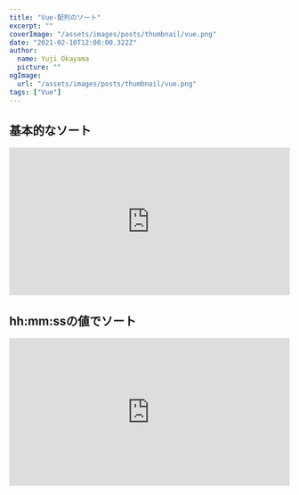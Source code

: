 ```yaml
---
title: "Vue-配列のソート"
excerpt: ""
coverImage: "/assets/images/posts/thumbnail/vue.png"
date: "2021-02-10T12:00:00.322Z"
author:
  name: Yuji Okayama
  picture: ""
ogImage:
  url: "/assets/images/posts/thumbnail/vue.png"
tags: ["Vue"]
---
```


## 基本的なソート

<iframe height="265" style="width: 100%;" scrolling="no" title="Vue-配列のソート" src="https://codepen.io/yujiokayama/embed/KKgxyOd?height=265&theme-id=dark&default-tab=js,result" frameborder="no" loading="lazy" allowtransparency="true" allowfullscreen="true">
  See the Pen <a href='https://codepen.io/yujiokayama/pen/KKgxyOd'>Vue-配列のソート</a> by yujiokayama
  (<a href='https://codepen.io/yujiokayama'>@yujiokayama</a>) on <a href='https://codepen.io'>CodePen</a>.
</iframe>

## hh:mm:ssの値でソート
<iframe height="265" style="width: 100%;" scrolling="no" title="Vue-hh:mm:ssの値でソートする方法" src="https://codepen.io/yujiokayama/embed/vYXrEOY?height=265&theme-id=dark&default-tab=js,result" frameborder="no" loading="lazy" allowtransparency="true" allowfullscreen="true">
  See the Pen <a href='https://codepen.io/yujiokayama/pen/vYXrEOY'>Vue-hh:mm:ssの値でソートする方法</a> by yujiokayama
  (<a href='https://codepen.io/yujiokayama'>@yujiokayama</a>) on <a href='https://codepen.io'>CodePen</a>.
</iframe>